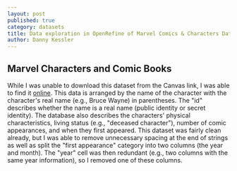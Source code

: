 ```yaml
---
layout: post
published: true
category: datasets
title: Data exploration in OpenRefine of Marvel Comics & Characters Data
author: Danny Kessler
---
```

## Marvel Characters and Comic Books

While I was unable to download this dataset from the Canvas link, I was able to find it [online](https://datahub.io/five-thirty-eight/comic-characters#data). This data is arranged by the name of the character with the character's real name (e.g., Bruce Wayne) in parentheses. The "id" describes whether the name is a real name (public identity or secret identity). The database also describes the characters' physical characteristics, living status (e.g., "deceased character"), number of comic appearances, and when they first appeared. This dataset was fairly clean already, but I was able to remove unnecessary spacing at the end of strings as well as split the "first appearance" category into two columns (the year and month). The "year" cell was then redundant (e.g., two columns with the same year information), so I removed one of these columns. 
